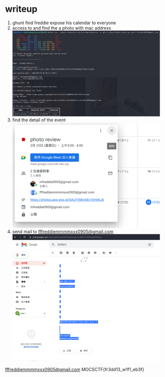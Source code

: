 # writeup  
1. ghunt find freddie expose his calendar to everyone  
2. access to and find the a photo with mac address  
![img](./1.png)  
3. find the detail of the event  
![img](./2.PNG)  
4. send mail to fffreddiemmmmxxx0905@gmail.com  
![img](./3.png)

fffreddiemmmmxxx0905@gmail.com
MOCSCTF{fr3dd13_w1f1_eb3f}  